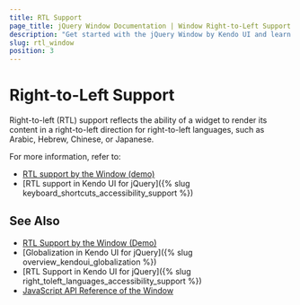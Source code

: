 ```yaml
---
title: RTL Support
page_title: jQuery Window Documentation | Window Right-to-Left Support
description: "Get started with the jQuery Window by Kendo UI and learn about the RTL supports it provides."
slug: rtl_window
position: 3
---
```


# Right-to-Left Support

Right-to-left (RTL) support reflects the ability of a widget to render its content in a right-to-left direction for right-to-left languages, such as Arabic, Hebrew, Chinese, or Japanese.

For more information, refer to:
* [RTL support by the Window (demo)](https://demos.telerik.com/kendo-ui/window/right-to-left-support)
* [RTL support in Kendo UI for jQuery]({% slug keyboard_shortcuts_accessibility_support %})

## See Also

* [RTL Support by the Window (Demo)](https://demos.telerik.com/kendo-ui/window/right-to-left-support)
* [Globalization in Kendo UI for jQuery]({% slug overview_kendoui_globalization %})
* [RTL Support in Kendo UI for jQuery]({% slug right_toleft_languages_accessibility_support %})
* [JavaScript API Reference of the Window](/api/javascript/ui/window)
